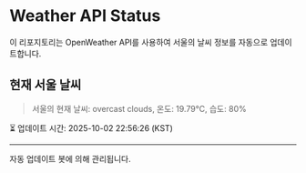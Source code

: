 
# Weather API Status

이 리포지토리는 OpenWeather API를 사용하여 서울의 날씨 정보를 자동으로 업데이트합니다.

## 현재 서울 날씨
> 서울의 현재 날씨: overcast clouds, 온도: 19.79°C, 습도: 80%

⏳ 업데이트 시간: 2025-10-02 22:56:26 (KST)

---
자동 업데이트 봇에 의해 관리됩니다.
